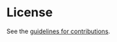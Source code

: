 # License

See the
[guidelines for contributions](https://github.com/jsalowey/wimse-arch/blob/main/CONTRIBUTING.md).
